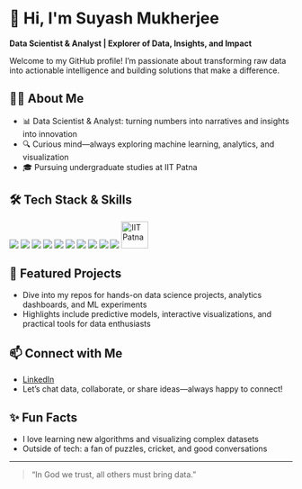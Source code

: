 # 👋 Hi, I'm Suyash Mukherjee

**Data Scientist & Analyst | Explorer of Data, Insights, and Impact**

Welcome to my GitHub profile! I’m passionate about transforming raw data into actionable intelligence and building solutions that make a difference.

## 🧑‍💻 About Me
- 📊 Data Scientist & Analyst: turning numbers into narratives and insights into innovation
- 🔍 Curious mind—always exploring machine learning, analytics, and visualization
- 🎓 Pursuing undergraduate studies at IIT Patna

## 🛠️ Tech Stack & Skills

<p align="left">
  <img src="https://img.shields.io/badge/Python-3776AB?style=for-the-badge&logo=python&logoColor=white" />
  <img src="https://img.shields.io/badge/R-276DC3?style=for-the-badge&logo=r&logoColor=white" />
  <img src="https://img.shields.io/badge/SQL-4479A1?style=for-the-badge&logo=postgresql&logoColor=white" />
  <img src="https://img.shields.io/badge/Jupyter-F3631D?style=for-the-badge&logo=jupyter&logoColor=white" />
  <img src="https://img.shields.io/badge/PowerBI-F2C811?style=for-the-badge&logo=powerbi&logoColor=black" />
  <img src="https://img.shields.io/badge/Tableau-E97627?style=for-the-badge&logo=tableau&logoColor=white" />
  <img src="https://img.shields.io/badge/scikit--learn-F7931E?style=for-the-badge&logo=scikit-learn&logoColor=white" />
  <img src="https://img.shields.io/badge/TensorFlow-FF6F00?style=for-the-badge&logo=tensorflow&logoColor=white" />
  <img src="https://img.shields.io/badge/Pandas-150458?style=for-the-badge&logo=pandas&logoColor=white" />
  <img src="https://img.shields.io/badge/Matplotlib-11557C?style=for-the-badge&logo=matplotlib&logoColor=white" />
  <img src="https://upload.wikimedia.org/wikipedia/en/3/3c/IIT_Patna_Logo.png" alt="IIT Patna" width="48" height="48" title="IIT Patna"/>
</p>

## 🌟 Featured Projects
- Dive into my repos for hands-on data science projects, analytics dashboards, and ML experiments
- Highlights include predictive models, interactive visualizations, and practical tools for data enthusiasts

## 📫 Connect with Me
- [LinkedIn](https://www.linkedin.com/in/suyashmukherjee/)
- Let’s chat data, collaborate, or share ideas—always happy to connect!

## ✨ Fun Facts
- I love learning new algorithms and visualizing complex datasets
- Outside of tech: a fan of puzzles, cricket, and good conversations

---

> “In God we trust, all others must bring data.”